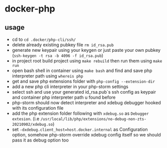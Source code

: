 # docker-php
## usage
- cd to `cd .docker/php-cli/ssh/`
- delete already existing pubkey file `rm id_rsa.pub`
- generate new keypair using your keygen or just paste your own pubkey (`ssh-keygen -t rsa -b 4096 -f id_rsa.pub`)
- in project root build project using `make rebuild` then run them using `make run`
- open bash shell in container using `make bash` and find and save php interpreter path using `whereis php`
- get and save php extensions folder with `php-config --extension-dir` 
- add a new php cli interpreter in your php-storm settings
- select ssh and use your generated id_rsa.pub`s ssh config as keypair and container php interpreter path u found before
- php-storm should now detect interpreter and xdebug debugger hooked with its configuration file
- add the php extension folder following with `xdebug.so` as `Debugger extesion`. (i.e ‍`/usr/local/lib/php/extensions/no-debug-non-zts-20210902/xdebug.so`)
- set `-dxdebug.client_host=host.docker.internal` as Configuration option, somehow php-storm override xdebug config itself so we should pass it as debug option too



